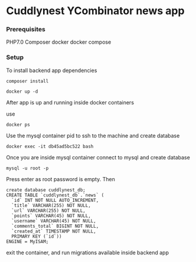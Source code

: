 # Cuddlynest YCombinator news app

### Prerequisites
PHP7.0
Composer
docker
docker compose


### Setup

To install backend app dependencies

```
composer install
```

```
docker up -d
```

After app is up and running inside docker containers

use

```
docker ps
```

Use the mysql container pid to ssh to the machine and create database

```
docker exec -it db45ad5bc522 bash
```

Once you are inside mysql container connect to mysql and create database

```
mysql -u root -p
```

Press enter as root password is empty. Then

```
create database cuddlynest_db;
CREATE TABLE `cuddlynest_db`.`news` (
  `id` INT NOT NULL AUTO_INCREMENT,
  `title` VARCHAR(255) NOT NULL,
  `url` VARCHAR(255) NOT NULL,
  `points` VARCHAR(45) NOT NULL,
  `username` VARCHAR(45) NOT NULL,
  `comments_total` BIGINT NOT NULL,
  `created_at` TIMESTAMP NOT NULL,
  PRIMARY KEY (`id`))
ENGINE = MyISAM;
```

exit the container, and run migrations available inside backend app




